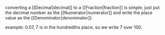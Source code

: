 converting a [[Decimal|decimal]] to a [[Fraction|fraction]] is simple, just put the decimal number as the [[Numerator|numerator]] and write the place value as the [[Denominator|denominator]]:

example: $0.07$, $7$ is in the hundredths place, so we write $7$ over $100$.